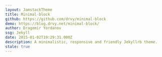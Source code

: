 ```yaml
---
layout: JamstackTheme
title: Minimal-block
github: https://github.com/drvy/minimal-block
demo: https://blog.drvy.net/minimal-block/
author: Dragomir Yordanov
ssg: Jekyll
date: 2015-01-02T19:29:31.000Z
description: A minimalistic, responsive and friendly Jekyllrb theme.
stale: true
---
```

